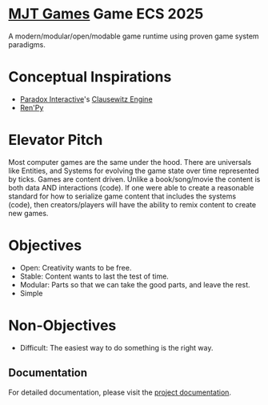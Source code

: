 # [MJT Games](https://github.com/mjt-games) Game ECS 2025

A modern/modular/open/modable game runtime using proven game system paradigms.

# Conceptual Inspirations
- [Paradox Interactive](https://www.paradoxinteractive.com)'s [Clausewitz Engine](https://ck2.paradoxwikis.com/Scripting) 
- [Ren'Py](https://www.renpy.org)

# Elevator Pitch

Most computer games are the same under the hood. There are universals like Entities, and Systems for evolving the game state over time represented by ticks. Games are content driven. Unlike a book/song/movie the content is both data AND interactions (code). If one were able to create a reasonable standard for how to serialize game content that includes the systems (code), then creators/players will have the ability to remix content to create new games.

# Objectives
- Open: Creativity wants to be free.
- Stable: Content wants to last the test of time.
- Modular: Parts so that we can take the good parts, and leave the rest.
- Simple


# Non-Objectives
- Difficult: The easiest way to do something is the right way.


## Documentation

For detailed documentation, please visit the [project documentation](https://mjt-games.github.io/game-ecs-2025/).

